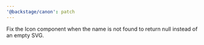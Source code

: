 ```yaml
---
'@backstage/canon': patch
---
```


Fix the Icon component when the name is not found to return null instead of an empty SVG.
